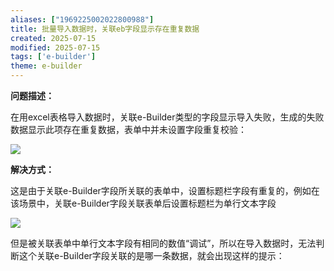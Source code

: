 ```yaml
---
aliases: ["1969225002022800988"]
title: 批量导入数据时，关联eb字段显示存在重复数据
created: 2025-07-15
modified: 2025-07-15
tags: ['e-builder']
theme: e-builder
---
```


**问题描述：**

在用excel表格导入数据时，关联e-Builder类型的字段显示导入失败，生成的失败数据显示此项存在重复数据，表单中并未设置字段重复校验：

![](https://myhelpdoc.oss-cn-heyuan.aliyuncs.com/mdimages/5916971af39521f085eda896c5ccfdf9.jpg)

**解决方式：**

这是由于关联e-Builder字段所关联的表单中，设置标题栏字段有重复的，例如在该场景中，关联e-Builder字段关联表单后设置标题栏为单行文本字段

![](https://myhelpdoc.oss-cn-heyuan.aliyuncs.com/mdimages/38f259d98bed796b0da0c713e3581519.jpg)

但是被关联表单中单行文本字段有相同的数值“调试”，所以在导入数据时，无法判断这个关联e-Builder字段关联的是哪一条数据，就会出现这样的提示：


